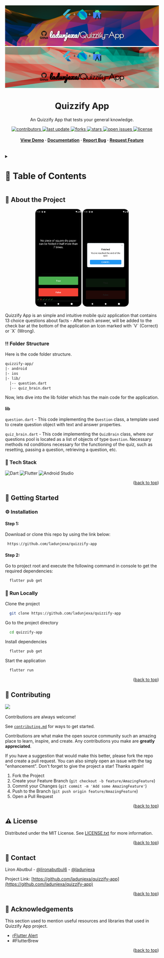 <a name="readme-top"></a>
<div align="center">

  ![Project Banner](readme_assets/readme_banner.png#gh-dark-mode-only)
  ![Project Banner](readme_assets/readme_banner-light.png#gh-light-mode-only)

  <h1>Quizzify App</h1>
  
  <p>
    An Quizzify App that tests your general knowledge.
  </p>

  
<!-- Badges -->
<p>
  <a href="https://github.com/ladunjexa/quizzify-app/graphs/contributors">
    <img src="https://img.shields.io/github/contributors/ladunjexa/quizzify-app" alt="contributors" />
  </a>
  <a href="">
    <img src="https://img.shields.io/github/last-commit/ladunjexa/quizzify-app" alt="last update" />
  </a>
  <a href="https://github.com/ladunjexa/quizzify-app/network/members">
    <img src="https://img.shields.io/github/forks/ladunjexa/quizzify-app" alt="forks" />
  </a>
  <a href="https://github.com/ladunjexa/quizzify-app/stargazers">
    <img src="https://img.shields.io/github/stars/ladunjexa/quizzify-app" alt="stars" />
  </a>
  <a href="https://github.com/ladunjexa/quizzify-app/issues/">
    <img src="https://img.shields.io/github/issues/ladunjexa/quizzify-app" alt="open issues" />
  </a>
  <a href="https://github.com/ladunjexa/quizzify-app/blob/master/LICENSE">
    <img src="https://img.shields.io/github/license/ladunjexa/quizzify-app.svg" alt="license" />
  </a>
</p>
   
 <h4>
    <a href="https://github.com/ladunjexa/quizzify-app/">View Demo</a>
  <span> · </span>
    <a href="https://github.com/ladunjexa/quizzify-app">Documentation</a>
  <span> · </span>
    <a href="https://github.com/ladunjexa/quizzify-app/issues/">Report Bug</a>
  <span> · </span>
    <a href="https://github.com/ladunjexa/quizzify-app/issues/">Request Feature</a>
  </h4>
</div>

<br />

<!-- Table of Contents -->
<details>

<summary>

# :notebook_with_decorative_cover: Table of Contents

</summary>

- [About the Project](#star2-about-the-project)
  * [Folder Structure](#bangbang-folder-structure)
  * [Tech Stack](#space_invader-tech-stack)
- [Getting Started](#toolbox-getting-started)
  * [Installation](#gear-installation)
  * [Run Locally](#running-run-locally)
- [Contributing](#wave-contributing)
- [License](#warning-license)
- [Contact](#handshake-contact)
- [Acknowledgements](#gem-acknowledgements)

</details>  

<!-- About the Project -->
## :star2: About the Project

<div align="center"> 
  <img src="readme_assets/during_the_quiz.png" height="auto" width="30%" />
  <img src="readme_assets/finish_quiz.png" height="auto" width="30%" />
</div>
<br />
Quizzify App is an simple and intuitive mobile quiz application that contains 13 choice questions about facts - After each answer, will be added to the check bar at the bottom of the application an Icon marked with `V` (Correct) or `X` (Wrong).


<!-- Folder Structure -->
### :bangbang: Folder Structure

Here is the code folder structure.
```
quizzify-app/
|- android
|- ios
|- lib/
  |-- question.dart
  |-- quiz_brain.dart
```

Now, lets dive into the lib folder which has the main code for the application.

#### lib

`question.dart` - This code implementing the `Question` class, a template used to create question object with text and answer properties.

`quiz_brain.dart` - This code implementing the `QuizBrain` class, where our questions pool is located as a list of objects of type `Question`.
Necessary methods nd conditions necessary for the functioning of the quiz, such as resetting, passing a question, retrieving a question, etc.

<!-- TechStack -->
### :space_invader: Tech Stack

![Dart](https://img.shields.io/badge/dart-%230175C2.svg?style=for-the-badge&logo=dart&logoColor=white)
![Flutter](https://img.shields.io/badge/Flutter-%2302569B.svg?style=for-the-badge&logo=Flutter&logoColor=white)
![Android Studio](https://img.shields.io/badge/Android%20Studio-3DDC84.svg?style=for-the-badge&logo=android-studio&logoColor=white)

<p align="right">(<a href="#readme-top">back to top</a>)</p>

<!-- Getting Started -->
## 	:toolbox: Getting Started

<!-- Installation -->
### :gear: Installation

#### Step 1:
Download or clone this repo by using the link below:

```bash
 https://github.com/ladunjexa/quizzify-app
```

#### Step 2:

Go to project root and execute the following command in console to get the required dependencies:

```bash
  flutter pub get
```

<!-- Run Locally -->
### :running: Run Locally

Clone the project

```bash
  git clone https://github.com/ladunjexa/quizzify-app
```

Go to the project directory

```bash
  cd quizzify-app
```

Install dependencies

```bash
  flutter pub get
```

Start the application

```bash
  flutter run
```

<p align="right">(<a href="#readme-top">back to top</a>)</p>

<!-- Contributing -->
## :wave: Contributing

<a href="https://github.com/ladunjexa/quizzify-app/graphs/contributors">
  <img src="https://contrib.rocks/image?repo=ladunjexa/quizzify-app" />
</a>


Contributions are always welcome!

See [`contributing.md`](https://contributing.md/) for ways to get started.

Contributions are what make the open source community such an amazing place to learn, inspire, and create. Any contributions you make are **greatly appreciated**.

If you have a suggestion that would make this better, please fork the repo and create a pull request. You can also simply open an issue with the tag "enhancement".
Don't forget to give the project a star! Thanks again!

1. Fork the Project
2. Create your Feature Branch (`git checkout -b feature/AmazingFeature`)
3. Commit your Changes (`git commit -m 'Add some AmazingFeature'`)
4. Push to the Branch (`git push origin feature/AmazingFeature`)
5. Open a Pull Request

<p align="right">(<a href="#readme-top">back to top</a>)</p>

<!-- License -->
## :warning: License

Distributed under the MIT License. See [LICENSE.txt](https://github.com/ladunjexa/quizzify-app/blob/main/LICENSE) for more information.

<p align="right">(<a href="#readme-top">back to top</a>)</p>

<!-- Contact -->
## :handshake: Contact

Liron Abutbul - [@lironabutbul6](https://twitter.com/lironabutbul6) - [@ladunjexa](https://t.me/ladunjexa)

Project Link: [https://github.com/ladunjexa/quizzify-app](https://github.com/ladunjexa/quizzify-app)

<p align="right">(<a href="#readme-top">back to top</a>)</p>

<!-- Acknowledgments -->
## :gem: Acknowledgements

This section used to mention useful resources and libraries that used in Quizzify App project.

 - [rFlutter Alert](https://pub.dev/packages/rflutter_alert/)
 - #FlutterBrew

<p align="right">(<a href="#readme-top">back to top</a>)</p>
